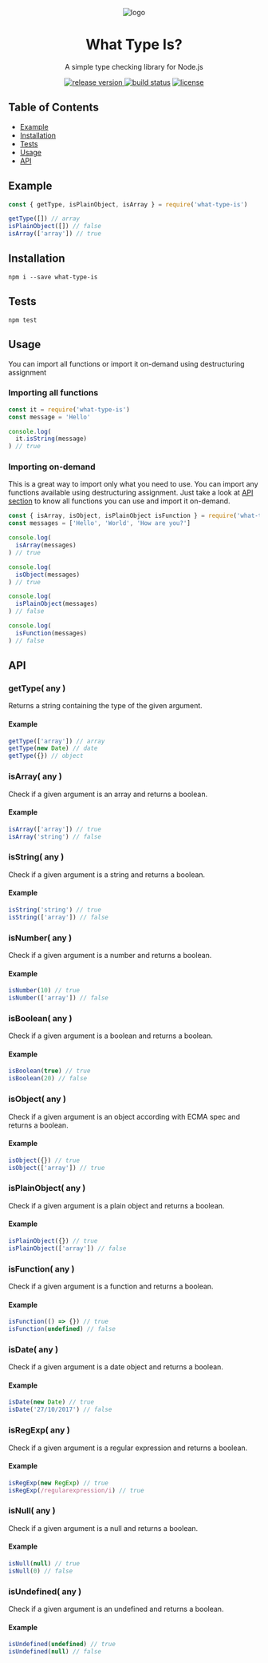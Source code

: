 <p align="center"><img src="https://cdn.pixabay.com/photo/2016/03/08/07/08/question-1243504__340.png" alt="logo"/></p>
<h1 align="center">What Type Is?</h1>
<p align="center">A simple type checking library for Node.js</p>

<p align="center">
  <a href="https://github.com/daltonmenezes/what-type-is/releases">
    <img src="https://img.shields.io/badge/release-v1.2.0-lightgray.svg" alt="release version"/>
  </a>
  <a href="#"><img src="https://travis-ci.org/daltonmenezes/what-type-is.svg?branch=master" alt="build status" /></a>
  <a href="https://github.com/daltonmenezes/uni/blob/master/LICENSE">
    <img src="https://img.shields.io/github/license/mashape/apistatus.svg" alt="license"/>
  </a>
</p>

## Table of Contents
- [Example](#example)
- [Installation](#installation)
- [Tests](#tests)
- [Usage](#usage)
- [API](#api)

## Example
```js
const { getType, isPlainObject, isArray } = require('what-type-is')

getType([]) // array
isPlainObject([]) // false
isArray(['array']) // true
```

## Installation
```
npm i --save what-type-is
```

## Tests
```
npm test
```

## Usage
You can import all functions or import it on-demand using destructuring assignment

### Importing all functions
```js
const it = require('what-type-is')
const message = 'Hello'

console.log(
  it.isString(message)
) // true
```
### Importing on-demand
This is a great way to import only what you need to use. You can import any functions available using destructuring assignment. Just take a look at [API section](#api) to know all functions you can use and import it on-demand.
```js
const { isArray, isObject, isPlainObject isFunction } = require('what-type-is')
const messages = ['Hello', 'World', 'How are you?']

console.log(
  isArray(messages)
) // true

console.log(
  isObject(messages)
) // true

console.log(
  isPlainObject(messages)
) // false

console.log(
  isFunction(messages)
) // false
```


## API

### getType( any )
Returns a string containing the type of the given argument.

#### Example
```js
getType(['array']) // array
getType(new Date) // date
getType({}) // object
```

### isArray( any )
Check if a given argument is an array and returns a boolean.

#### Example
```js
isArray(['array']) // true
isArray('string') // false 
```

### isString( any )
Check if a given argument is a string and returns a boolean.

#### Example
```js
isString('string') // true
isString(['array']) // false 
```

### isNumber( any )
Check if a given argument is a number and returns a boolean.

#### Example
```js
isNumber(10) // true
isNumber(['array']) // false 
```

### isBoolean( any )
Check if a given argument is a boolean and returns a boolean.

#### Example
```js
isBoolean(true) // true
isBoolean(20) // false 
```

### isObject( any )
Check if a given argument is an object according with ECMA spec and returns a boolean.

#### Example
```js
isObject({}) // true
isObject(['array']) // true
```

### isPlainObject( any )
Check if a given argument is a plain object and returns a boolean.

#### Example
```js
isPlainObject({}) // true
isPlainObject(['array']) // false
```

### isFunction( any )
Check if a given argument is a function and returns a boolean.

#### Example
```js
isFunction(() => {}) // true
isFunction(undefined) // false
```

### isDate( any )
Check if a given argument is a date object and returns a boolean.

#### Example
```js
isDate(new Date) // true
isDate('27/10/2017') // false
```

### isRegExp( any )
Check if a given argument is a regular expression and returns a boolean.

#### Example
```js
isRegExp(new RegExp) // true
isRegExp(/regularexpression/i) // true
```

### isNull( any )
Check if a given argument is a null and returns a boolean.

#### Example
```js
isNull(null) // true
isNull(0) // false
```

### isUndefined( any )
Check if a given argument is an undefined and returns a boolean.

#### Example
```js
isUndefined(undefined) // true
isUndefined(null) // false
```
